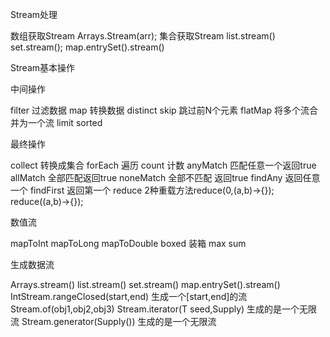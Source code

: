 Stream处理

数组获取Stream
Arrays.Stream(arr);
集合获取Stream
list.stream()
set.stream();
map.entrySet().stream()

Stream基本操作

中间操作

filter  过滤数据
map    转换数据
distinct
skip  跳过前N个元素
flatMap 将多个流合并为一个流
limit
sorted

最终操作

collect 转换成集合
forEach 遍历
count  计数
anyMatch  匹配任意一个返回true
allMatch  全部匹配返回true
noneMatch 全部不匹配 返回true
findAny  返回任意一个
findFirst  返回第一个
reduce  2种重载方法reduce(0,(a,b)->{}); reduce((a,b)->{});

数值流

mapToInt
mapToLong
mapToDouble
boxed  装箱
max
sum

生成数据流

Arrays.stream()
list.stream()
set.stream()
map.entrySet().stream()
IntStream.rangeClosed(start,end) 生成一个[start,end]的流
Stream.of(obj1,obj2,obj3)
Stream.iterator(T seed,Supply) 生成的是一个无限流
Stream.generator(Supply()) 生成的是一个无限流


